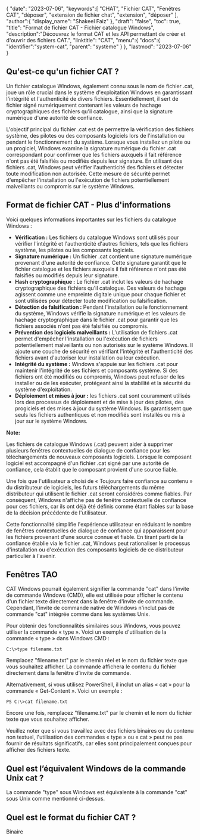{
"date": "2023-07-06",
   "keywords":[
"CHAT",
"Fichier CAT",
"Fenêtres CAT",
"déposer",
"extension de fichier chat",
"extension",
"déposer"
],
   "author":{
"display_name": "Shakeel Faiz"
},
"draft": "false",
"toc": true,
"title": "Format de fichier CAT - Fichier catalogue Windows",
   "description":"Découvrez le format CAT et les API permettant de créer et d'ouvrir des fichiers CAT.",
"linktitle": "CAT",
   "menu":{
      "docs":{
         "identifier":"system-cat",
"parent": "système"
}
},
"lastmod": "2023-07-06"
}

## Qu'est-ce qu'un fichier CAT ?

Un fichier catalogue Windows, également connu sous le nom de fichier .cat, joue un rôle crucial dans le système d'exploitation Windows en garantissant l'intégrité et l'authenticité de divers fichiers. Essentiellement, il sert de fichier signé numériquement contenant les valeurs de hachage cryptographiques des fichiers qu'il catalogue, ainsi que la signature numérique d'une autorité de confiance.

L'objectif principal du fichier .cat est de permettre la vérification des fichiers système, des pilotes ou des composants logiciels lors de l'installation ou pendant le fonctionnement du système. Lorsque vous installez un pilote ou un progiciel, Windows examine la signature numérique du fichier .cat correspondant pour confirmer que les fichiers auxquels il fait référence n'ont pas été falsifiés ou modifiés depuis leur signature. En utilisant des fichiers .cat, Windows peut vérifier l'authenticité des fichiers et détecter toute modification non autorisée. Cette mesure de sécurité permet d'empêcher l'installation ou l'exécution de fichiers potentiellement malveillants ou compromis sur le système Windows.

## Format de fichier CAT - Plus d'informations

Voici quelques informations importantes sur les fichiers du catalogue Windows :

- **Vérification :** Les fichiers du catalogue Windows sont utilisés pour vérifier l'intégrité et l'authenticité d'autres fichiers, tels que les fichiers système, les pilotes ou les composants logiciels.
- **Signature numérique :** Un fichier .cat contient une signature numérique provenant d'une autorité de confiance. Cette signature garantit que le fichier catalogue et les fichiers auxquels il fait référence n'ont pas été falsifiés ou modifiés depuis leur signature.
- **Hash cryptographique :** Le fichier .cat inclut les valeurs de hachage cryptographique des fichiers qu'il catalogue. Ces valeurs de hachage agissent comme une empreinte digitale unique pour chaque fichier et sont utilisées pour détecter toute modification ou falsification.
- **Détection de falsification :** Pendant l'installation ou le fonctionnement du système, Windows vérifie la signature numérique et les valeurs de hachage cryptographique dans le fichier .cat pour garantir que les fichiers associés n'ont pas été falsifiés ou compromis.
- **Prévention des logiciels malveillants :** L'utilisation de fichiers .cat permet d'empêcher l'installation ou l'exécution de fichiers potentiellement malveillants ou non autorisés sur le système Windows. Il ajoute une couche de sécurité en vérifiant l'intégrité et l'authenticité des fichiers avant d'autoriser leur installation ou leur exécution.
- **Intégrité du système :** Windows s'appuie sur les fichiers .cat pour maintenir l'intégrité de ses fichiers et composants système. Si des fichiers ont été modifiés ou compromis, Windows peut refuser de les installer ou de les exécuter, protégeant ainsi la stabilité et la sécurité du système d'exploitation.
- **Déploiement et mises à jour :** les fichiers .cat sont couramment utilisés lors des processus de déploiement et de mise à jour des pilotes, des progiciels et des mises à jour du système Windows. Ils garantissent que seuls les fichiers authentiques et non modifiés sont installés ou mis à jour sur le système Windows.

**Note:**

Les fichiers de catalogue Windows (.cat) peuvent aider à supprimer plusieurs fenêtres contextuelles de dialogue de confiance pour les téléchargements de nouveaux composants logiciels. Lorsque le composant logiciel est accompagné d'un fichier .cat signé par une autorité de confiance, cela établit que le composant provient d'une source fiable.

Une fois que l'utilisateur a choisi de « Toujours faire confiance au contenu » du distributeur de logiciels, les futurs téléchargements du même distributeur qui utilisent le fichier .cat seront considérés comme fiables. Par conséquent, Windows n'affiche pas de fenêtre contextuelle de confiance pour ces fichiers, car ils ont déjà été définis comme étant fiables sur la base de la décision précédente de l'utilisateur.

Cette fonctionnalité simplifie l'expérience utilisateur en réduisant le nombre de fenêtres contextuelles de dialogue de confiance qui apparaissent pour les fichiers provenant d'une source connue et fiable. En tirant parti de la confiance établie via le fichier .cat, Windows peut rationaliser le processus d'installation ou d'exécution des composants logiciels de ce distributeur particulier à l'avenir.

## Fenêtres TAO

CAT Windows pourrait également signifier la commande "cat" dans l'invite de commande Windows (CMD), elle est utilisée pour afficher le contenu d'un fichier texte directement dans la fenêtre d'invite de commande. Cependant, l'invite de commande native de Windows n'inclut pas de commande "cat" intégrée comme dans les systèmes Unix.

Pour obtenir des fonctionnalités similaires sous Windows, vous pouvez utiliser la commande « type ». Voici un exemple d'utilisation de la commande « type » dans Windows CMD :

```
C:\>type filename.txt
```

Remplacez "filename.txt" par le chemin réel et le nom du fichier texte que vous souhaitez afficher. La commande affichera le contenu du fichier directement dans la fenêtre d’invite de commande.

Alternativement, si vous utilisez PowerShell, il inclut un alias « cat » pour la commande « Get-Content ». Voici un exemple :

```
PS C:\>cat filename.txt
```

Encore une fois, remplacez "filename.txt" par le chemin et le nom du fichier texte que vous souhaitez afficher.

Veuillez noter que si vous travaillez avec des fichiers binaires ou du contenu non textuel, l'utilisation des commandes « type » ou « cat » peut ne pas fournir de résultats significatifs, car elles sont principalement conçues pour afficher des fichiers texte.

## Quel est l’équivalent Windows de la commande Unix cat ?

La commande "type" sous Windows est équivalente à la commande "cat" sous Unix comme mentionné ci-dessus.

## Quel est le format du fichier CAT ?

Binaire



